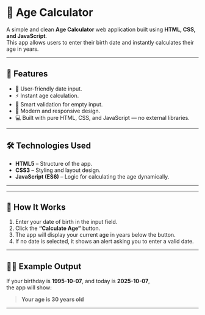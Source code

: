 # 🧮 Age Calculator

A simple and clean **Age Calculator** web application built using **HTML, CSS, and JavaScript**.  
This app allows users to enter their birth date and instantly calculates their age in years.

---

## 🚀 Features
- 📅 User-friendly date input.
- ⚡ Instant age calculation.
- 🧠 Smart validation for empty input.
- 🎨 Modern and responsive design.
- 💻 Built with pure HTML, CSS, and JavaScript — no external libraries.

---

## 🛠️ Technologies Used
- **HTML5** – Structure of the app.  
- **CSS3** – Styling and layout design.  
- **JavaScript (ES6)** – Logic for calculating the age dynamically.

---


---

## 📖 How It Works
1. Enter your date of birth in the input field.  
2. Click the **“Calculate Age”** button.  
3. The app will display your current age in years below the button.  
4. If no date is selected, it shows an alert asking you to enter a valid date.

---



## 🧑‍💻 Example Output
If your birthday is **1995-10-07**, and today is **2025-10-07**,  
the app will show:  
> **Your age is 30 years old**

---


